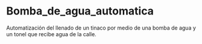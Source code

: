 # Bomba_de_agua_automatica
Automatización del llenado de un tinaco por medio de una bomba de agua y un tonel que recibe agua de la calle.
